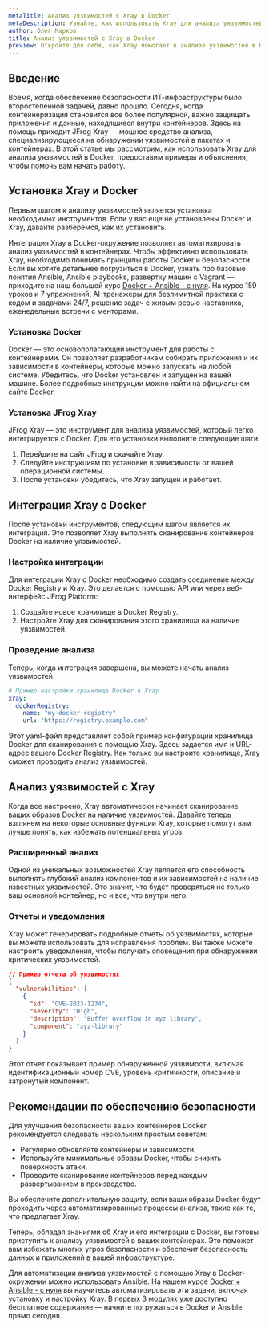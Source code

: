 ```yaml
---
metaTitle: Анализ уязвимостей с Xray в Docker
metaDescription: Узнайте, как использовать Xray для анализа уязвимостей в контейнерах Docker - рассмотрим шаги установки, использования и лучшие практики для обеспечения безопасности.
author: Олег Марков
title: Анализ уязвимостей с Xray в Docker
preview: Откройте для себя, как Xray помогает в анализе уязвимостей в Docker. Подробное руководство по установке и эксплуатации для защиты контейнеров.
---
```


## Введение

Время, когда обеспечение безопасности ИТ-инфраструктуры было второстепенной задачей, давно прошло. Сегодня, когда контейнеризация становится все более популярной, важно защищать приложения и данные, находящиеся внутри контейнеров. Здесь на помощь приходит JFrog Xray — мощное средство анализа, специализирующееся на обнаружении уязвимостей в пакетах и контейнерах. В этой статье мы рассмотрим, как использовать Xray для анализа уязвимостей в Docker, предоставим примеры и объяснения, чтобы помочь вам начать работу.

## Установка Xray и Docker

Первым шагом к анализу уязвимостей является установка необходимых инструментов. Если у вас еще не установлены Docker и Xray, давайте разберемся, как их установить.

Интеграция Xray в Docker-окружение позволяет автоматизировать анализ уязвимостей в контейнерах. Чтобы эффективно использовать Xray, необходимо понимать принципы работы Docker и безопасности. Если вы хотите детальнее погрузиться в Docker, узнать про базовые понятия Ansible, Ansible playbooks, развертку машин с Vagrant — приходите на наш большой курс [Docker + Ansible - с нуля](https://purpleschool.ru/course/docker?utm_source=knowledgebase&utm_medium=text&utm_campaign=Analiz_uyazvimostey_s_Xray_v_Docker). На курсе 159 уроков и 7 упражнений, AI-тренажеры для безлимитной практики с кодом и задачами 24/7, решение задач с живым ревью наставника, еженедельные встречи с менторами.

### Установка Docker

Docker — это основополагающий инструмент для работы с контейнерами. Он позволяет разработчикам собирать приложения и их зависимости в контейнеры, которые можно запускать на любой системе. Убедитесь, что Docker установлен и запущен на вашей машине. Более подробные инструкции можно найти на официальном сайте Docker.

### Установка JFrog Xray

JFrog Xray — это инструмент для анализа уязвимостей, который легко интегрируется с Docker. Для его установки выполните следующие шаги:

1. Перейдите на сайт JFrog и скачайте Xray.
2. Следуйте инструкциям по установке в зависимости от вашей операционной системы.
3. После установки убедитесь, что Xray запущен и работает.

## Интеграция Xray с Docker

После установки инструментов, следующим шагом является их интеграция. Это позволяет Xray выполнять сканирование контейнеров Docker на наличие уязвимостей.

### Настройка интеграции

Для интеграции Xray с Docker необходимо создать соединение между Docker Registry и Xray. Это делается с помощью API или через веб-интерфейс JFrog Platform:

1. Создайте новое хранилище в Docker Registry.
2. Настройте Xray для сканирования этого хранилища на наличие уязвимостей.

### Проведение анализа

Теперь, когда интеграция завершена, вы можете начать анализ уязвимостей.

```yaml
# Пример настройки хранилища Docker в Xray
xray:
  dockerRegistry:
    name: "my-docker-registry"
    url: "https://registry.example.com"
```
Этот yaml-файл представляет собой пример конфигурации хранилища Docker для сканирования с помощью Xray. Здесь задается имя и URL-адрес вашего Docker Registry. Как только вы настроите хранилище, Xray сможет проводить анализ уязвимостей.

## Анализ уязвимостей с Xray

Когда все настроено, Xray автоматически начинает сканирование ваших образов Docker на наличие уязвимостей. Давайте теперь взглянем на некоторые основные функции Xray, которые помогут вам лучше понять, как избежать потенциальных угроз.

### Расширенный анализ

Одной из уникальных возможностей Xray является его способность выполнять глубокий анализ компонентов и их зависимостей на наличие известных уязвимостей. Это значит, что будет проверяться не только ваш основной контейнер, но и все, что внутри него.

### Отчеты и уведомления

Xray может генерировать подробные отчеты об уязвимостях, которые вы можете использовать для исправления проблем. Вы также можете настроить уведомления, чтобы получать оповещения при обнаружении критических уязвимостей.

```json
// Пример отчета об уязвимостях
{
  "vulnerabilities": [
    {
      "id": "CVE-2023-1234",
      "severity": "High",
      "description": "Buffer overflow in xyz library",
      "component": "xyz-library"
    }
  ]
}
```
Этот отчет показывает пример обнаруженной уязвимости, включая идентификационный номер CVE, уровень критичности, описание и затронутый компонент.

## Рекомендации по обеспечению безопасности

Для улучшения безопасности ваших контейнеров Docker рекомендуется следовать нескольким простым советам:

- Регулярно обновляйте контейнеры и зависимости.
- Используйте минимальные образы Docker, чтобы снизить поверхность атаки.
- Проводите сканирование контейнеров перед каждым развертыванием в производство.

Вы обеспечите дополнительную защиту, если ваши образы Docker будут проходить через автоматизированные процессы анализа, такие как те, что предлагает Xray.

Теперь, обладая знаниями об Xray и его интеграции с Docker, вы готовы приступить к анализу уязвимостей в ваших контейнерах. Это поможет вам избежать многих угроз безопасности и обеспечит безопасность данных и приложений в вашей инфраструктуре.

Для автоматизации анализа уязвимостей с помощью Xray в Docker-окружении можно использовать Ansible. На нашем курсе [Docker + Ansible - с нуля](https://purpleschool.ru/course/docker?utm_source=knowledgebase&utm_medium=text&utm_campaign=Analiz_uyazvimostey_s_Xray_v_Docker) вы научитесь автоматизировать эти задачи, включая установку и настройку Xray. В первых 3 модулях уже доступно бесплатное содержание — начните погружаться в Docker и Ansible прямо сегодня.
